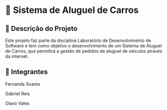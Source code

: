 # 🚗 Sistema de Aluguel de Carros

## 📌 Descrição do Projeto

Este projeto faz parte da disciplina Laboratório de Desenvolvimento de Software e tem como objetivo o desenvolvimento de um Sistema de Aluguel de Carros, que permitirá a gestão de pedidos de aluguel de veículos através da internet.

## 👤 Integrantes

Fernanda Soares

Gabriel Reis

Olavo Vales
